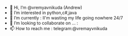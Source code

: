 - 👋 Hi, I’m @vremyavnikuda (Andrew)
- 👀 I’m interested in python,c#,java
- 🌱 I’m currently : II'm wasting my life going nowhere 24/7
- 💞️ I’m looking to collaborate on ... : 
- 📫 How to reach me : telegram:@vremayvnikuda

<!---
vremyavnikuda/vremyavnikuda is a ✨ special ✨ repository because its `README.md` (this file) appears on your GitHub profile.
You can click the Preview link to take a look at your changes.
--->
